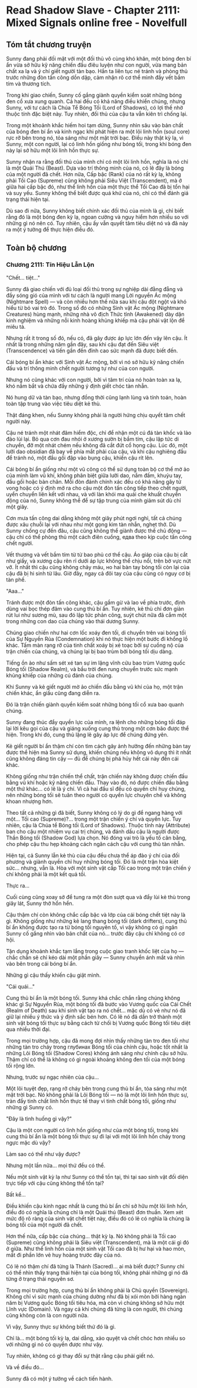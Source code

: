 # Read Shadow Slave - Chapter 2111: Mixed Signals online free - Novelfull

## Tóm tắt chương truyện

Sunny đang phải đối mặt với một đối thủ vô cùng khó khăn, một bóng đen bí ẩn vừa sở hữu kỹ năng chiến đấu điêu luyện như con người, vừa mang bản chất xa lạ và ý chí giết người tàn bạo. Hắn ta liên tục né tránh và phòng thủ trước những đòn tấn công dồn dập, cảm nhận rõ cơ thể mình đầy vết bầm tím và thương tích.

Trong khi giao chiến, Sunny cố gắng giành quyền kiểm soát những bóng đen cổ xưa xung quanh. Cả hai đều có khả năng điều khiển chúng, nhưng Sunny, với tư cách là Chúa Tể Bóng Tối (Lord of Shadows), có lợi thế nhờ thuộc tính đặc biệt này. Tuy nhiên, đối thủ của cậu ta vẫn kiên trì chống lại.

Trong một khoảnh khắc hiếm hoi tạm dừng, Sunny nhìn sâu vào bản chất của bóng đen bí ẩn và kinh ngạc khi phát hiện ra một lõi linh hồn (soul core) rực rỡ bên trong nó, tỏa sáng như một mặt trời bạc. Điều này thật kỳ lạ, vì Sunny, một con người, lại có linh hồn giống như bóng tối, trong khi bóng đen này lại sở hữu một lõi linh hồn thực sự.

Sunny nhận ra rằng đối thủ của mình chỉ có một lõi linh hồn, nghĩa là nó chỉ là một Quái Thú (Beast). Dựa vào trí thông minh của nó, có lẽ đây là bóng của một người đã chết. Hơn nữa, Cấp bậc (Rank) của nó rất kỳ lạ, không phải Tối Cao (Supreme) cũng không phải Siêu Việt (Transcendent), mà ở giữa hai cấp bậc đó, như thể linh hồn của một thực thể Tối Cao đã bị tổn hại và suy yếu. Sunny không thể biết được quá khứ của nó, chỉ có thể đánh giá trạng thái hiện tại.

Dù sao đi nữa, Sunny không biết chính xác đối thủ của mình là gì, chỉ biết rằng đó là một bóng đen kỳ lạ, ngoan cường và nguy hiểm hơn nhiều so với những gì nó nên có. Tuy nhiên, cậu ấy vẫn quyết tâm tiêu diệt nó và đã nảy ra một ý tưởng để thực hiện điều đó.

## Toàn bộ chương

### Chương 2111: Tín Hiệu Lẫn Lộn

"Chết… tiệt…"

Sunny đã giao chiến với đủ loại đối thủ trong sự nghiệp dài đằng đẵng và đầy sóng gió của mình với tư cách là người mang Lời nguyền Ác mộng (Nightmare Spell) — và còn nhiều hơn thế nữa sau khi cậu đột ngột và khó hiểu từ bỏ vai trò đó. Trong số đó có những Sinh vật Ác mộng (Nightmare Creatures) hùng mạnh, những nhà vô địch Thức tỉnh (Awakened) dày dặn kinh nghiệm và những nỗi kinh hoàng khủng khiếp mà cậu phải vật lộn để miêu tả.

Nhưng rất ít trong số đó, nếu có, đã gây được áp lực lớn đến vậy lên cậu. Ít nhất là trong những năm gần đây, sau khi cậu đạt đến Siêu việt (Transcendence) và tiến gần đến đỉnh cao sức mạnh đã được biết đến.

Cái bóng bí ẩn khác với Sinh vật Ác mộng, bởi vì nó sở hữu kỹ năng chiến đấu và trí thông minh chết người tương tự như của con người.

Nhưng nó cũng khác với con người, bởi vì tâm trí của nó hoàn toàn xa lạ, khó nắm bắt và chứa đầy những ý định giết chóc tàn nhẫn.

Nó hung dữ và tàn bạo, nhưng đồng thời cũng lạnh lùng và tính toán, hoàn toàn tập trung vào việc tiêu diệt kẻ thù.

Thật đáng khen, nếu Sunny không phải là người hứng chịu quyết tâm chết người này.

Cậu né tránh một nhát đâm hiểm độc, chỉ để nhận một cú đá tàn khốc và lảo đảo lùi lại. Bỏ qua cơn đau nhói ở xương sườn bị bầm tím, cậu lập tức di chuyển, đỡ một nhát chém nếu không đã cắt đứt cổ họng cậu. Lúc đó, một lưỡi dao obsidian đã bay về phía mắt phải của cậu, và khi cậu nghiêng đầu để tránh nó, một đầu gối đập vào bụng cậu, khiến cậu rít lên.

Cái bóng bí ẩn giống như một vũ công có thể sử dụng toàn bộ cơ thể mờ ảo của mình làm vũ khí, không phân biệt giữa lưỡi dao, nắm đấm, khuỷu tay, đầu gối hoặc bàn chân. Mỗi đòn đánh chính xác đều có khả năng gây tử vong hoặc có ý định mở ra cho cậu một đòn tấn công tiếp theo chết người, uyển chuyển liên kết với nhau, và với làn khói ma quái che khuất chuyển động của nó, Sunny không thể để sự tập trung của mình giảm sút dù chỉ một giây.

Cơn mưa tấn công dai dẳng không một giây phút ngơi nghỉ, tất cả chúng được xâu chuỗi lại với nhau như một gọng kìm tàn nhẫn, nghẹt thở. Dù Sunny chống cự đến đâu, cậu cũng không thể giành được thế chủ động — cậu chỉ có thể phòng thủ một cách điên cuồng, едва theo kịp cuộc tấn công chết người.

Vết thương và vết bầm tím từ từ bao phủ cơ thể cậu. Áo giáp của cậu bị cắt như giấy, và xương cậu rên rỉ dưới áp lực không thể chịu nổi, trên bờ vực nứt vỡ. Ít nhất thì cậu cũng không chảy máu, но hai bàn tay bóng tối còn lại của cậu đã bị hi sinh từ lâu. Giờ đây, ngay cả đôi tay của cậu cũng có nguy cơ bị tàn phế.

"Aaa…"

Tránh được một đòn tấn công khác, cậu gầm gừ và lao về phía trước, định dùng vai bọc thép đâm vào cung thủ bí ẩn. Tuy nhiên, kẻ thù chỉ đơn giản rút lui như sương mù, sau đó lập tức phản công, suýt chút nữa đã cắm một trong những con dao của chúng vào thái dương Sunny.

Chúng giao chiến như hai cơn lốc xoáy đen tối, di chuyển trên vai bóng tối của Sự Nguyền Rủa (Condemnation) khi nó thực hiện một bước đi khổng lồ khác. Tấm màn rạng rỡ của tinh chất xoáy bị xé toạc bởi sự cuồng nộ của trận chiến của chúng, và chúng lại bị bao trùm bởi bóng tối dịu dàng.

Tiếng ồn ào như sấm sét xé tan sự im lặng vĩnh cửu bao trùm Vương quốc Bóng tối (Shadow Realm), và bầu trời đen rung chuyển trước sức mạnh khủng khiếp của những cú đánh của chúng.

Khi Sunny và kẻ giết người mờ ảo chiến đấu bằng vũ khí của họ, một trận chiến khác, ẩn giấu cũng đang diễn ra.

Đó là trận chiến giành quyền kiểm soát những bóng tối cổ xưa bao quanh chúng.

Sunny đang thúc đẩy quyền lực của mình, ra lệnh cho những bóng tối đáp lại lời kêu gọi của cậu và giáng xuống cung thủ trong một cơn bão được thể hiện. Trong khi đó, cung thủ lặng lẽ gây áp lực để chúng đứng yên.

Kẻ giết người bí ẩn thậm chí còn tìm cách gây ảnh hưởng đến những bàn tay được thể hiện mà Sunny sử dụng, khiến chúng nếu không vô dụng thì ít nhất cũng không đáng tin cậy — đủ để chúng bị phá hủy hết cái này đến cái khác.

Không giống như trận chiến thể chất, trận chiến này không được chiến đấu bằng vũ khí hoặc kỹ năng chiến đấu. Thay vào đó, nó được chiến đấu bằng một thứ khác… có lẽ là ý chí. Vì cả hai đấu sĩ đều có quyền chỉ huy chúng, nên những bóng tối sẽ tuân theo người có quyền lực chuyên chế và không khoan nhượng hơn.

Theo tất cả những gì đã biết, Sunny không có lý do gì để ngang hàng với một… Tối cao (Supreme)?... trong một trận chiến ý chí và quyền lực. Tuy nhiên, cậu là Chúa tể Bóng tối (Lord of Shadows). Thuộc tính này (Attribute) ban cho cậu một nhiệm vụ cai trị chúng, và đánh dấu cậu là người được Thần Bóng tối (Shadow God) lựa chọn. Nó đóng vai trò là yếu tố cân bằng, cho phép cậu thu hẹp khoảng cách ngăn cách cậu với cung thủ tàn nhẫn.

Hiện tại, cả Sunny lẫn kẻ thù của cậu đều chưa thể áp đảo ý chí của đối phương và giành quyền chỉ huy những bóng tối. Đó là một trận hòa kiệt sức… nhưng, vẫn là. Hòa với một sinh vật cấp Tối cao trong một trận chiến ý chí không phải là một kết quả tồi.

Thực ra…

Cuối cùng cũng xoay sở để tung ra một đòn sượt qua và đẩy lùi kẻ thù trong giây lát, Sunny thở hổn hển.

Cậu thậm chí còn không chắc cấp bậc và lớp của cái bóng chết tiệt này là gì. Không giống như những kẻ lang thang bóng tối (dark drifters), cung thủ bí ẩn không được tạo ra từ bóng tối nguyên tố, vì vậy không có gì ngăn Sunny cố gắng nhìn vào bản chất của nó... trước đây cậu chỉ không có cơ hội.

Tận dụng khoảnh khắc tạm lắng trong cuộc giao tranh khốc liệt của họ — chắc chắn sẽ chỉ kéo dài một phần giây — Sunny chuyển ánh mắt và nhìn vào bên trong cái bóng bí ẩn.

Những gì cậu thấy khiến cậu giật mình.

"Cái quái…"

Cung thủ bí ẩn là một bóng tối. Sunny khá chắc chắn rằng chúng không khác gì Sự Nguyền Rủa, một bóng tối đã bước vào Vương quốc của Cái Chết (Realm of Death) sau khi sinh vật tạo ra nó chết… mặc dù có vẻ như nó đã giữ lại nhiều ý thức và ý định sắc bén hơn. Có lẽ nó đã dần trở thành một sinh vật bóng tối thực sự bằng cách từ chối bị Vương quốc Bóng tối tiêu diệt qua nhiều thời đại.

Trong mọi trường hợp, cậu đã mong đợi nhìn thấy những tàn tro đen tối như những tàn tro cháy trong глубинах Bóng tối của chính cậu, hoặc tốt nhất là những Lõi Bóng tối (Shadow Cores) không ánh sáng như chính cậu sở hữu. Thậm chí có thể là không có gì ngoài khoảng không đen tối của một bóng tối rộng lớn.

Nhưng, trước sự ngạc nhiên của cậu…

Một lõi tuyệt đẹp, rạng rỡ cháy bên trong cung thủ bí ẩn, tỏa sáng như một mặt trời bạc. Nó không phải là Lõi Bóng tối — nó là một lõi linh hồn thực sự, tràn đầy tinh chất linh hồn thực tế thay vì tinh chất bóng tối, giống như những gì Sunny có.

"Đây là tình huống gì vậy?"

Cậu là một con người có linh hồn giống như của một bóng tối, trong khi cung thủ bí ẩn là một bóng tối thực sự đi lại với một lõi linh hồn cháy trong ngực mặc dù vậy?

Làm sao có thể như vậy được?

Nhưng một lần nữa… mọi thứ đều có thể.

Nếu một sinh vật kỳ lạ như Sunny có thể tồn tại, thì tại sao sinh vật đối diện trực tiếp với cậu cũng không thể tồn tại?

Bất kể…

Điều khiến cậu kinh ngạc nhất là cung thủ bí ẩn chỉ sở hữu một lõi linh hồn, điều đó có nghĩa là chúng chỉ là một Quái thú (Beast) đơn thuần. Xem xét mức độ rõ ràng của sinh vật chết tiệt này, điều đó có lẽ có nghĩa là chúng là bóng tối của một người đã chết.

Hơn thế nữa, cấp bậc của chúng… thật kỳ lạ. Nó không phải là Tối cao (Supreme) cũng không phải là Siêu việt (Transcendent), mà là một cái gì đó ở giữa. Như thể linh hồn của một sinh vật Tối cao đã bị hư hại và hao mòn, mất đi phần lớn vẻ huy hoàng trước đây của nó.

Có lẽ nó thậm chí đã từng là Thánh (Sacred)… ai mà biết được? Sunny chỉ có thể nhìn thấy trạng thái hiện tại của bóng tối, không phải những gì nó đã từng ở trạng thái nguyên sơ.

Trong mọi trường hợp, cung thủ bí ẩn không phải là Chủ quyền (Sovereign). Không chỉ vì sức mạnh của chúng dường như đã bị xói mòn bởi hàng ngàn năm bị Vương quốc Bóng tối tiêu hóa, mà còn vì chúng không sở hữu một Lĩnh vực (Domain). Và ngay cả khi chúng đã từng là con người, thì chúng cũng không còn là con người nữa.

Vì vậy, Sunny thực sự không biết thứ đó là gì.

Chỉ là… một bóng tối kỳ lạ, dai dẳng, xảo quyệt và chết chóc hơn nhiều so với những gì nó có quyền được như vậy.

Tuy nhiên, không có gì thay đổi sự thật rằng cậu phải giết nó.

Và về điều đó…

Sunny đã có một ý tưởng về cách tiến hành.